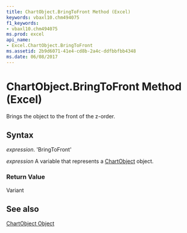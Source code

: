 ```yaml
---
title: ChartObject.BringToFront Method (Excel)
keywords: vbaxl10.chm494075
f1_keywords:
- vbaxl10.chm494075
ms.prod: excel
api_name:
- Excel.ChartObject.BringToFront
ms.assetid: 2b9d6071-41e4-cd8b-2a4c-ddfbbfbb4348
ms.date: 06/08/2017
---
```



# ChartObject.BringToFront Method (Excel)

Brings the object to the front of the z-order.


## Syntax

 _expression_. 'BringToFront'

 _expression_ A variable that represents a [ChartObject](./Excel.ChartObject.md) object.


### Return Value

Variant


## See also


[ChartObject Object](Excel.ChartObject.md)

